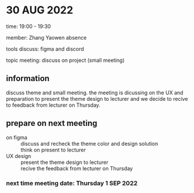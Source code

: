 <H1>30 AUG 2022</H1>
<p>time: 19:00 - 19:30</P>
<p>member: Zhang Yaowen absence</p>
<p>tools discuss: figma and discord</p>
<p>topic meeting: discuss on project (small meeting)</p>
<H2>information</H2>
<p>discuss theme and small meeting. the meeting is dicussing on the UX and preparation to present the theme design to lecturer and we decide to recive to feedback from lecturer on Thursday.</p>
<H2>prepare on next meeting</H2>
<dl>
  <dt>on figma</dt>
  <dd>discuss and recheck the theme color and design solution</dd>
  <dd>think on present to lecturer</dd>
  <dt>UX design</dt>
  <dd>present the theme design to lecturer</dd>
  <dd>recive the feedback from lecturer on Thursday</dd>
</dl>
<H3>next time meeting date: Thursday 1 SEP 2022</H3>
